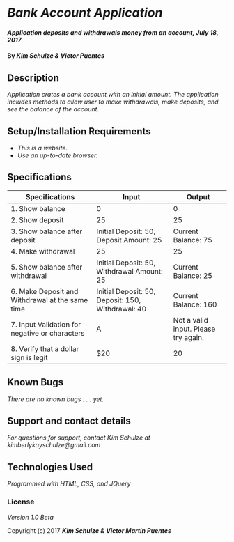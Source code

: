# _Bank Account Application_

#### _Application deposits and withdrawals money from an account, July 18, 2017_

#### By _**Kim Schulze & Victor Puentes**_

## Description

_Application crates a bank account with an initial amount.  The application includes methods to allow user to make withdrawals, make deposits, and see the balance of the account._

## Setup/Installation Requirements

* _This is a website._
* _Use an up-to-date browser._

## Specifications
| Specifications | Input | Output |
| ---   | --- | ---  |
|1. Show balance | 0 | 0  |
|2. Show deposit | 25  | 25 |
|3. Show balance after deposit   | Initial Deposit: 50, Deposit Amount: 25   | Current Balance: 75    |
|4. Make withdrawal | 25 | 25  |
|5. Show balance after withdrawal  | Initial Deposit: 50, Withdrawal Amount: 25    | Current Balance: 25    |
|6. Make Deposit and Withdrawal at the same time  |Initial Deposit: 50, Deposit: 150, Withdrawal: 40     | Current Balance: 160    |
|7. Input Validation for negative or characters | A    | Not a valid input.  Please try again.    |
|8. Verify that a dollar sign is legit   |  $20   |  20   |


## Known Bugs

_There are no known bugs . . . yet._

## Support and contact details

_For questions for support, contact Kim Schulze at kimberlykayschulze@gmail.com_

## Technologies Used

_Programmed with HTML, CSS, and JQuery_

### License

*Version 1.0 Beta*

Copyright (c) 2017 **_Kim Schulze & Victor Martin Puentes_**
